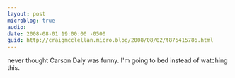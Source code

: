 ```yaml
---
layout: post
microblog: true
audio: 
date: 2008-08-01 19:00:00 -0500
guid: http://craigmcclellan.micro.blog/2008/08/02/t875415786.html
---
```

never thought Carson Daly was funny.  I'm going to bed instead of watching this.

